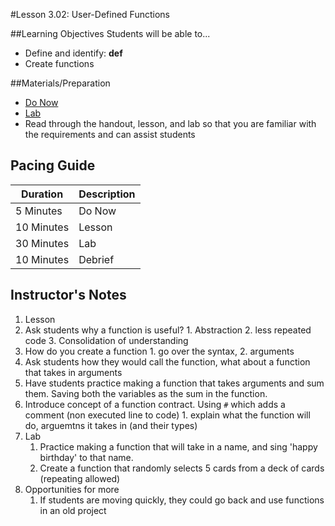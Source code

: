 #Lesson 3.02: User-Defined Functions

##Learning Objectives
Students will be able to... 
* Define and identify: **def**
* Create functions

##Materials/Preparation
* [Do Now]
* [Lab]
* Read through the handout, lesson, and lab so that you are familiar with the requirements and can assist students

## Pacing Guide
| **Duration**   | **Description** |
| ---------- | ----------- |
| 5 Minutes  | Do Now      |
| 10 Minutes | Lesson      |
| 30 Minutes | Lab         |
| 10 Minutes | Debrief  |

## Instructor's Notes
1. Lesson
  1. Ask students why a function is useful?
  	1. Abstraction
  	2. less repeated code
  	3. Consolidation of understanding
  2. How do you create a function
  	1. go over the syntax,
  	2. arguments
  3. Ask students how they would call the function, what about a function that takes in arguments
  4. Have students practice making a function that takes arguments and sum them. Saving both the variables as the sum in the function. 
  5. Introduce concept of a function contract. Using `#` which adds a comment (non executed line to code)
  	1. explain what the function will do, arguemtns it takes in (and their types)
2. Lab
    1. Practice making a function that will take in a name, and sing 'happy birthday' to that name. 
    2. Create a function that randomly selects 5 cards from a deck of cards (repeating allowed)
3. Opportunities for more
    1. If students are moving quickly, they could go back and use functions in an old project
  

[Do Now]:do_now_302.md
[Lab]:lab_302.md
